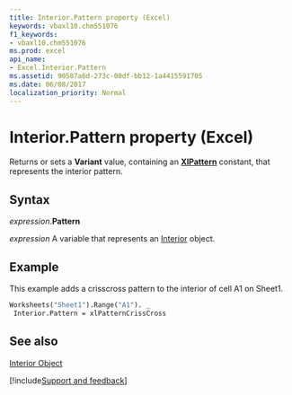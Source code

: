 ```yaml
---
title: Interior.Pattern property (Excel)
keywords: vbaxl10.chm551076
f1_keywords:
- vbaxl10.chm551076
ms.prod: excel
api_name:
- Excel.Interior.Pattern
ms.assetid: 90587a6d-273c-00df-bb12-1a4415591705
ms.date: 06/08/2017
localization_priority: Normal
---
```



# Interior.Pattern property (Excel)

Returns or sets a  **Variant** value, containing an **[XlPattern](Excel.XlPattern.md)** constant, that represents the interior pattern.


## Syntax

_expression_.**Pattern**

_expression_ A variable that represents an [Interior](Excel.Interior-graph-property.md) object.


## Example

This example adds a crisscross pattern to the interior of cell A1 on Sheet1.


```vb
Worksheets("Sheet1").Range("A1"). _ 
 Interior.Pattern = xlPatternCrissCross
```


## See also


[Interior Object](Excel.Interior(object).md)

[!include[Support and feedback](~/includes/feedback-boilerplate.md)]
